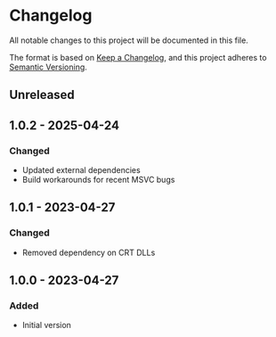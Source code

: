 # Changelog
All notable changes to this project will be documented in this file.

The format is based on [Keep a Changelog](https://keepachangelog.com/en/1.0.0/),
and this project adheres to [Semantic Versioning](https://semver.org/spec/v2.0.0.html).

## Unreleased

## 1.0.2 - 2025-04-24
### Changed
- Updated external dependencies
- Build workarounds for recent MSVC bugs

## 1.0.1 - 2023-04-27
### Changed
- Removed dependency on CRT DLLs

## 1.0.0 - 2023-04-27
### Added
- Initial version
